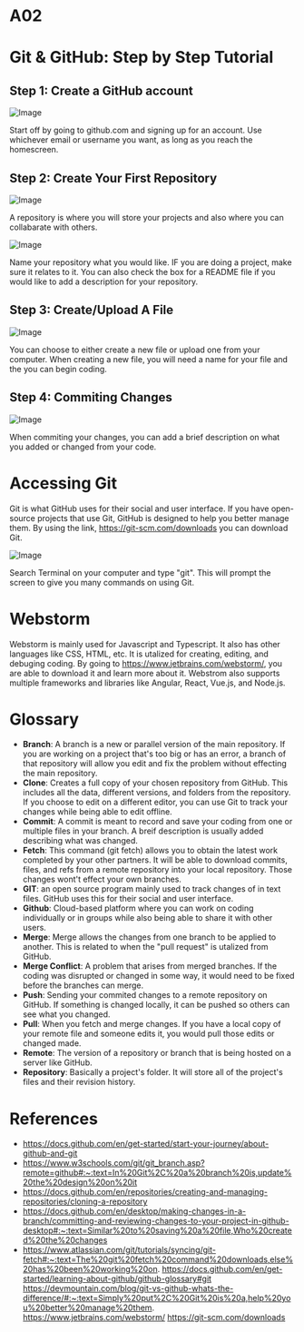 # A02 

# Git & GitHub: Step by Step Tutorial

## Step 1: Create a GitHub account
![Image](My_Photos/GitHubdotcom.png)

Start off by going to github.com and signing up for an account. Use whichever email or username you want, as long as you reach the homescreen.

## Step 2: Create Your First Repository
![Image](My_Photos/homepage-repository.png)

A repository is where you will store your projects and also where you can collabarate with others. 

![Image](My_Photos/create-repository.png)

Name your repository what you would like. IF you are doing a project, make sure it relates to it. You can also check the box for a README file if you would like to add a description for your repository. 

## Step 3: Create/Upload A File
![Image](My_Photos/createfileGitHub.png)

You can choose to either create a new file or upload one from your computer. When creating a new file, you will need a name for your file and the you can begin coding. 

## Step 4: Commiting Changes

![Image](My_Photos/commitchangesGitHub.png)

When commiting your changes, you can add a brief description on what you added or changed from your code.

# Accessing Git
Git is what GitHub uses for their social and user interface. If you have open-source projects that use Git, GitHub is designed to help you better manage them. By using the link, https://git-scm.com/downloads you can download Git.

![Image](My_Photos/Gitaccesspromt.png)

Search Terminal on your computer and type "git". This will prompt the screen to give you many commands on using Git. 

# Webstorm 

Webstorm is mainly used for Javascript and Typescript. It also has other languages like CSS, HTML, etc. It is utalized for creating, editing, and debuging coding. By going to https://www.jetbrains.com/webstorm/, you are able to download it and learn more about it. Webstrom also supports multiple frameworks and libraries like Angular, React, Vue.js, and Node.js. 


# Glossary

- **Branch**: A branch is a new or parallel version of the main repository. If you are working on a project that's too big or has an error, a branch of that repository will allow you edit and fix the problem without effecting the main repository. 
- **Clone**: Creates a full copy of your chosen repository from GitHub. This includes all the data, different versions, and folders from the repository.  If you choose to edit on a different editor, you can use Git to track your changes while being able to edit offline.
- **Commit**: A commit is meant to record and save your coding from one or multiple files in your branch. A breif description is usually added describing what was changed.
- **Fetch**: This command (git fetch) allows you to obtain the latest work completed by your other partners. It will be able to download commits, files, and refs from a remote repository into your local repository. Those changes wont't effect your own branches. 
- **GIT**: an open source program mainly used to track changes of in text files. GitHub uses this for their social and user interface.
- **Github**: Cloud-based platform where you can work on coding individually or in groups while also being able to share it with other users. 
- **Merge**: Merge allows the changes from one branch to be applied to another. This is related to when the "pull request" is utalized from GitHub.
- **Merge Conflict**: A problem that arises from merged branches. If the coding was disrupted or changed in some way, it would need to be fixed before the branches can merge.
- **Push**: Sending your commited changes to a remote repository on GitHub. If something is changed locally, it can be pushed so others can see what you changed.
- **Pull**: When you fetch and merge changes. If you have a local copy of your remote file and someone edits it, you would pull those edits or changed made.
- **Remote**: The version of a repository or branch that is being hosted on a server like GitHub. 
- **Repository**: Basically a project's folder. It will store all of the project's files and their revision history.

# References

- https://docs.github.com/en/get-started/start-your-journey/about-github-and-git
- https://www.w3schools.com/git/git_branch.asp?remote=github#:~:text=In%20Git%2C%20a%20branch%20is,update%20the%20design%20on%20it
- https://docs.github.com/en/repositories/creating-and-managing-repositories/cloning-a-repository
- https://docs.github.com/en/desktop/making-changes-in-a-branch/committing-and-reviewing-changes-to-your-project-in-github-desktop#:~:text=Similar%20to%20saving%20a%20file,Who%20created%20the%20changes
- https://www.atlassian.com/git/tutorials/syncing/git-fetch#:~:text=The%20git%20fetch%20command%20downloads,else%20has%20been%20working%20on.
https://docs.github.com/en/get-started/learning-about-github/github-glossary#git
https://devmountain.com/blog/git-vs-github-whats-the-difference/#:~:text=Simply%20put%2C%20Git%20is%20a,help%20you%20better%20manage%20them.
https://www.jetbrains.com/webstorm/
https://git-scm.com/downloads
